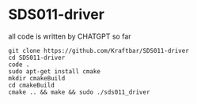 # SDS011-driver

all code is written by CHATGPT so far 

```
git clone https://github.com/Kraftbar/SDS011-driver
cd SDS011-driver
code . 
sudo apt-get install cmake
mkdir cmakeBuild
cd cmakeBuild
cmake .. && make && sudo ./sds011_driver
```
